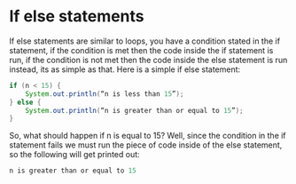 If else statements
===================

If else statements are similar to loops, you have a condition stated in the if statement, if the condition is met then the code inside the if statement is run, if the condition is not met then the code inside the else statement is run instead, its as simple as that.  Here is a simple if else statement:

```java
if (n < 15) {
	System.out.println(“n is less than 15”);
} else {
	System.out.println(“n is greater than or equal to 15”);
}
```

So, what should happen if n is equal to 15? Well, since the condition in the if statement fails we must run the piece of code inside of the else statement, so the following will get printed out:

```java
n is greater than or equal to 15
```
